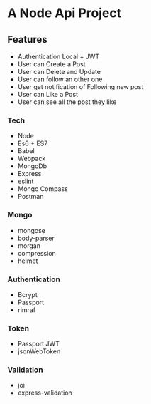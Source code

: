 # A Node Api Project


## Features

- Authentication Local + JWT
- User can Create a Post
- User can Delete and Update
- User can follow an other one
- User get notification of Following new post
- User can Like a Post
- User can see all the post they like


### Tech

- Node
- Es6 + ES7
- Babel
- Webpack
- MongoDb
- Express
- eslint
- Mongo Compass
- Postman

### Mongo

- mongose
- body-parser
- morgan
- compression
- helmet

### Authentication

- Bcrypt
- Passport
- rimraf

### Token

- Passport JWT
- jsonWebToken

### Validation
- joi
- express-validation
